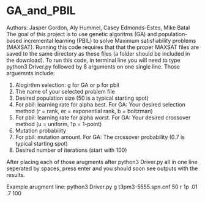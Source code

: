 # GA_and_PBIL
Authors: Jasper Gordon, Aly Hummel, Casey Edmonds-Estes, Mike Batal
The goal of this project is to use genetic algoritms (GA) and population-based incremental learning (PBIL)
to solve Maximum satisfiability problems (MAXSAT). Running this code requires that that the proper
MAXSAT files are saved to the same directory as these files (a folder should be included in the download).
To run this code, in terminal line you will need to type python3 Driver.py followed by 8 arguments on one single line. 
Those arguemnts include:

1. Alogirthm selection: g for GA or p for pbil
2. The name of your selected problem file
3. Desired population size (50 is a typical starting spot)
4. For pbil: learning rate for alpha best. For GA: Your desired selection method (r = rank, er = exponential rank,
b = boltzman)
5. For pbil: learning rate for alpha worst. For GA: Your desired crossover method (u = uniform, 1p = 1-point)
6. Mutation probability
7. For pbil: mutation amount. For GA: The crossover probability (0.7 is typical starting spot)
8. Desired number of iterations (start with 100)


After placing each of those arugments after python3 Driver.py all in one line seperated by spaces,
press enter and you should soon see outputs with the results.

Example arugment line: python3 Driver.py g t3pm3-5555.spn.cnf 50 r 1p .01 .7 100